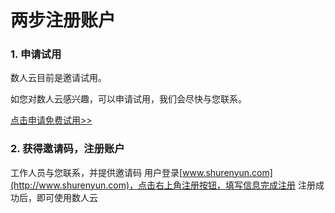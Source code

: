 # 两步注册账户

### 1. 申请试用

数人云目前是邀请试用。

如您对数人云感兴趣，可以申请试用，我们会尽快与您联系。

[点击申请免费试用>>](http://form.mikecrm.com/f.php?t=CgBTTT)

### 2. 获得邀请码，注册账户

工作人员与您联系，并提供邀请码
用户登录[www.shurenyun.com](http://www.shurenyun.com)，点击右上角注册按钮，填写信息完成注册
注册成功后，即可使用数人云
